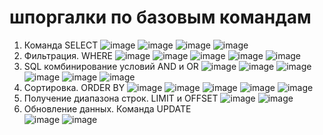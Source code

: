 # шпоргалки по базовым командам 
1) Команда SELECT
![image](https://github.com/user-attachments/assets/5d50e674-92f3-4355-bf66-25638f279645)
![image](https://github.com/user-attachments/assets/39731a41-72a1-4385-92b8-91bbaa3fe142)
![image](https://github.com/user-attachments/assets/fa0089f3-a957-4011-99d9-ec6c02f50fd7)
![image](https://github.com/user-attachments/assets/15436747-73e5-4293-b3b4-5b493ec1f5cb)
2) Фильтрация. WHERE
![image](https://github.com/user-attachments/assets/71ca38a8-59af-401c-a631-81ceb99c0830)
![image](https://github.com/user-attachments/assets/dac5dbcb-6408-4ccb-989e-10f70dbcf655)
![image](https://github.com/user-attachments/assets/fa2a3f80-477b-43b6-804a-1e052deeb3ef)
![image](https://github.com/user-attachments/assets/ad895905-b27b-44c7-9b85-ba227512908a)
![image](https://github.com/user-attachments/assets/ba6656cc-9805-4ac6-905b-230626ed3c01)
3) SQL комбинирование условий AND и OR
![image](https://github.com/user-attachments/assets/a97efbf2-d956-41c5-8925-05b7f7c4c4c0)
![image](https://github.com/user-attachments/assets/d6e90515-51d1-4dfd-aa47-df528ec6a9da)
![image](https://github.com/user-attachments/assets/b3871f8b-1ecd-47f9-bb5e-e8dfefd0a4c2)
![image](https://github.com/user-attachments/assets/bcf2a512-891c-4f92-8f4a-81f9ecaf0f48)
![image](https://github.com/user-attachments/assets/f6a9df15-2659-47b7-b302-4a2aee3c396c)
![image](https://github.com/user-attachments/assets/b8b2b707-e889-4d81-9d7f-29551b33bbc6)
4) Сортировка. ORDER BY
![image](https://github.com/user-attachments/assets/43ac21be-371c-4078-94c5-f7b202966e68)
![image](https://github.com/user-attachments/assets/a4b01259-2db8-4a97-91b1-9a084c26a91c)
![image](https://github.com/user-attachments/assets/85514110-c252-4494-b63a-a11233c4ca0c)
![image](https://github.com/user-attachments/assets/73391fc7-339d-4fe6-9be8-037584fd2e02)
![image](https://github.com/user-attachments/assets/ecaf5db0-8240-4ec5-a0f2-86fcc0086e82)
5) Получение диапазона строк. LIMIT и OFFSET
![image](https://github.com/user-attachments/assets/d8317443-26ec-4597-9218-b74d4a8d5479)
![image](https://github.com/user-attachments/assets/28754167-b07c-46e1-893a-c1bf386654b6)
6) Обновление данных. Команда UPDATE     
![image](https://github.com/user-attachments/assets/26f8475e-554b-43cd-b297-caa913837289)
![image](https://github.com/user-attachments/assets/3c17f8f5-f970-4c87-ba2d-2e5031e0f09f)
